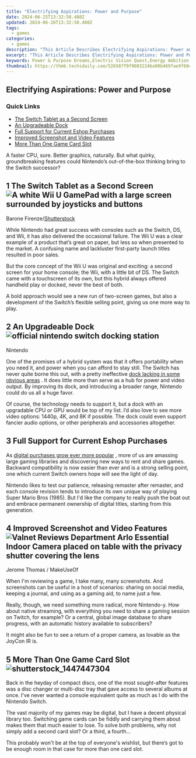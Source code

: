 ```yaml
---
title: "Electrifying Aspirations: Power and Purpose"
date: 2024-06-25T13:32:50.480Z
updated: 2024-06-26T13:32:50.480Z
tags:
  - games
categories:
  - games
description: "This Article Describes Electrifying Aspirations: Power and Purpose"
excerpt: "This Article Describes Electrifying Aspirations: Power and Purpose"
keywords: Power & Purpose Dreams,Electric Vision Quest,Energy Ambition Goals,Voltage Purposeful Journey,Current Aspirations Drive,Battery-Powered Intentions,Circuitry with Meaning
thumbnail: https://thmb.techidaily.com/526587f9f9083224ba90b469fae9f684a8ef66dad7a99594a73a26d6b57f4450.jpg
---
```


## Electrifying Aspirations: Power and Purpose

### Quick Links

* [The Switch Tablet as a Second Screen](#the-switch-tablet-as-a-second-screen)
* [An Upgradeable Dock](#an-upgradeable-dock)
* [Full Support for Current Eshop Purchases](#full-support-for-current-eshop-purchases)
* [Improved Screenshot and Video Features](#improved-screenshot-and-video-features)
* [More Than One Game Card Slot](#more-than-one-game-card-slot)

 A faster CPU, sure. Better graphics, naturally. But what quirky, groundbreaking features could Nintendo’s out-of-the-box thinking bring to the Switch successor?

## 1 The Switch Tablet as a Second Screen ![A white Wii U GamePad with a large screen surrounded by joysticks and buttons](https://static1.makeuseofimages.com/wordpress/wp-content/uploads/2024/05/shutterstock_79169617.jpg)

 Barone Firenze/[Shutterstock](https://www.shutterstock.com/image-photo/los-angeles-june-7-nintendo-showing-79169617)

 While Nintendo had great success with consoles such as the Switch, DS, and Wii, it has also delivered the occasional failure. The Wii U was a clear example of a product that’s great on paper, but less so when presented to the market. A confusing name and lackluster first-party launch titles resulted in poor sales.

 But the core concept of the Wii U was original and exciting: a second screen for your home console; the Wii, with a little bit of DS. The Switch came with a touchscreen of its own, but this hybrid always offered handheld play or docked, never the best of both.

 A bold approach would see a new run of two-screen games, but also a development of the Switch’s flexible selling point, giving us one more way to play.

## 2 An Upgradeable Dock ![official nintendo switch docking station](https://static1.makeuseofimages.com/wordpress/wp-content/uploads/2024/01/official-nintendo-switch-docking-station.png)

Nintendo

 One of the promises of a hybrid system was that it offers portability when you need it, and power when you can afford to stay still. The Switch has never quite borne this out, with a pretty ineffective [dock lacking in some obvious areas](https://www.makeuseof.com/the-nintendo-switch-dock-desperately-needs-an-upgrade-reasons-why/) . It does little more than serve as a hub for power and video output. By improving its dock, and introducing a broader range, Nintendo could do us all a huge favor.

 Of course, the technology needs to support it, but a dock with an upgradable CPU or GPU would be top of my list. I’d also love to see more video options: 1440p, 4K, and 8K if possible. The dock could even support fancier audio options, or other peripherals and accessories altogether.

## 3 Full Support for Current Eshop Purchases

 As [digital purchases grow ever more popular](https://www.makeuseof.com/physical-games-vs-digital-games-best-to-buy/) , more of us are amassing large gaming libraries and discovering new ways to rent and share games. Backward compatibility is now easier than ever and is a strong selling point, one which current Switch owners hope will see the light of day.

 Nintendo likes to test our patience, releasing remaster after remaster, and each console revision tends to introduce its own unique way of playing Super Mario Bros (1985). But I'd like the company to really push the boat out and embrace permanent ownership of digital titles, starting from this generation.

## 4 Improved Screenshot and Video Features ![Valnet Reviews Department Arlo Essential Indoor Camera placed on table with the privacy shutter covering the lens](https://static1.makeuseofimages.com/wordpress/wp-content/uploads/wm/2024/05/arlo-essential-indoor-camera-placed-on-table-with-the-privacy-shutter-covering-the-lensjpg_53529842952_o.jpg)

 Jerome Thomas / MakeUseOf

 When I'm reviewing a game, I take many, many screenshots. And screenshots can be useful in a host of scenarios: sharing on social media, keeping a journal, and using as a gaming aid, to name just a few.

 Really, though, we need something more radical, more Nintendo-y. How about native streaming, with everything you need to share a gaming session on Twitch, for example? Or a central, global image database to share progress, with an automatic history available to subscribers?

 It might also be fun to see a return of a proper camera, as lovable as the JoyCon IR is.

## 5 More Than One Game Card Slot ![shutterstock_1447447304](https://static1.makeuseofimages.com/wordpress/wp-content/uploads/2024/05/shutterstock_1447447304.jpg)

 Back in the heyday of compact discs, one of the most sought-after features was a disc changer or multi-disc tray that gave access to several albums at once. I've never wanted a console equivalent quite as much as I do with the Nintendo Switch.

 The vast majority of my games may be digital, but I have a decent physical library too. Switching game cards can be fiddly and carrying them about makes them that much easier to lose. To solve both problems, why not simply add a second card slot? Or a third, a fourth...

 This probably won't be at the top of everyone's wishlist, but there’s got to be enough room in that case for more than one card slot.


<ins class="adsbygoogle"
     style="display:block"
     data-ad-format="autorelaxed"
     data-ad-client="ca-pub-7571918770474297"
     data-ad-slot="1223367746"></ins>



<ins class="adsbygoogle"
     style="display:block"
     data-ad-client="ca-pub-7571918770474297"
     data-ad-slot="8358498916"
     data-ad-format="auto"
     data-full-width-responsive="true"></ins>


